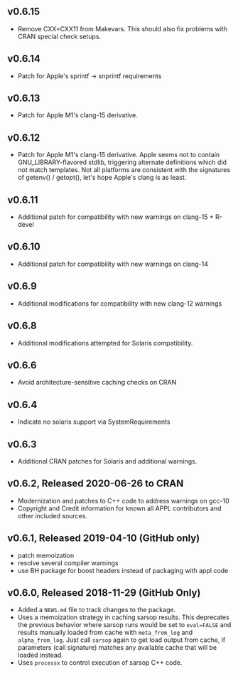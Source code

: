 ## v0.6.15

* Remove CXX=CXX11 from Makevars. This should also fix problems with CRAN
  special check setups.

## v0.6.14 

* Patch for Apple's sprintf -> snprintf requirements

## v0.6.13

* Patch for Apple M1's clang-15 derivative. 
 

## v0.6.12

* Patch for Apple M1's clang-15 derivative. 
  Apple seems not to contain GNU_LIBRARY-flavored stdlib, triggering  alternate
  definitions which did not match templates.  Not all platforms are consistent
  with the signatures of getenv() / getopt(), let's hope Apple's clang is 
  as least.  

## v0.6.11

* Additional patch for compatibility with new warnings on clang-15 + R-devel

## v0.6.10

* Additional patch for compatibility with new warnings on clang-14

## v0.6.9

* Additional modifications for compatibility with new clang-12 warnings

## v0.6.8

*  Additional modifications attempted for Solaris compatibility.

## v0.6.6

* Avoid architecture-sensitive caching checks on CRAN

## v0.6.4

* Indicate no solaris support via SystemRequirements

## v0.6.3

* Additional CRAN patches for Solaris and additional warnings.

## v0.6.2, Released 2020-06-26 to CRAN

* Modernization and patches to C++ code to address warnings on gcc-10
* Copyright and Credit information for known all APPL contributors and 
  other included sources.

## v0.6.1, Released 2019-04-10 (GitHub only)

* patch memoization
* resolve several compiler warnings
* use BH package for boost headers instead of packaging with appl code


## v0.6.0, Released 2018-11-29 (GitHub Only)

* Added a `NEWS.md` file to track changes to the package.
* Uses a memoization strategy in caching sarsop results.  This deprecates
  the previous behavior where sarsop runs would be set to `eval=FALSE` and results
  manually loaded from cache with `meta_from_log` and `alpha_from_log`.  Just call
  `sarsop` again to get load output from cache, if parameters (call signature) matches
  any available cache that will be loaded instead. 
* Uses `processx` to control execution of sarsop C++ code.
